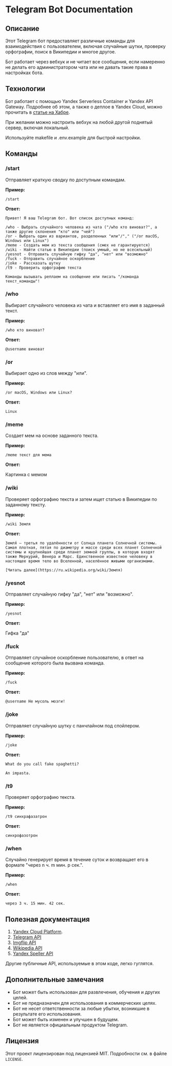 # Telegram Bot Documentation

## Описание

Этот Telegram бот предоставляет различные команды для взаимодействия с пользователем, включая случайные шутки, проверку орфографии, поиск в Википедии и многое другое.

Бот работает через вебхук и не читает все сообщения, если намеренно не делать его администратором чата или не давать такие права в настройках бота.

## Технологии

Бот работает с помощью Yandex Serverless Container и Yandex API Gateway. Подробнее об этом, а также о деплое в Yandex Cloud, можно прочитать в [статье на Хабре](https://habr.com/ru/companies/yandex_cloud_and_infra/articles/735988/).

При желании можно настроить вебхук на любой другой поднятый сервер, включая локальный.

Используйте makefile и .env.example для быстрой настройки.

## Команды

### /start

Отправляет краткую сводку по доступным командам.

**Пример:**

```
/start
```

**Ответ:**

```
Привет! Я ваш Telegram бот. Вот список доступных команд:

/who - Выбрать случайного человека из чата ("/who кто виноват?", а также другие склонения "кто" или "чей")
/or - Выбрать один из вариантов, разделенных "или"/"," ("/or macOS, Windows или Linux")
/meme - Создать мем из текста сообщения (смех не гарантируется)
/wiki - Найти статью в Википедии (поиск умный, но не всесильный)
/yesnot - Отправить случайную гифку "да", "нет" или "возможно"
/fuck - Отправить случайное оскорбление
/joke - Рассказать шутку
/t9 - Проверить орфографию текста

Команды вызывать реплаем на сообщение или писать "/команда текст_команды"!
```

### /who

Выбирает случайного человека из чата и вставляет его имя в заданный текст.

**Пример:**

```
/who кто виноват?
```

**Ответ:**

```
@username виноват
```

### /or

Выбирает одно из слов между "или".

**Пример:**

```
/or macOS, Windows или Linux?
```

**Ответ:**

```
Linux
```

### /meme

Создает мем на основе заданного текста.

**Пример:**

```
/meme текст для мема
```

**Ответ:**

Картинка с мемом

### /wiki

Проверяет орфографию текста и затем ищет статью в Википедии по заданному тексту.

**Пример:**

```
/wiki Земля
```

**Ответ:**

```
Земля́ — третья по удалённости от Солнца планета Солнечной системы. Самая плотная, пятая по диаметру и массе среди всех планет Солнечной системы и крупнейшая среди планет земной группы, в которую входят также Меркурий, Венера и Марс. Единственное известное человеку в настоящее время тело во Вселенной, населённое живыми организмами.

[Читать далее](https://ru.wikipedia.org/wiki/Земля)
```

### /yesnot

Отправляет случайную гифку "да", "нет" или "возможно".

**Пример:**

```
/yesnot
```

**Ответ:**

Гифка "да"

### /fuck

Отправляет случайное оскорбление пользователю, в ответ на сообщение которого была вызвана команда.

**Пример:**

```
/fuck
```

**Ответ:**

```
@username Не мусоль мозги!
```

### /joke

Отправляет случайную шутку с панчлайном под спойлером.

**Пример:**

```
/joke
```

**Ответ:**

```
What do you call fake spaghetti?

An impasta.
```

### /t9

Проверяет орфографию текста.

**Пример:**

```
/t9 синхрафазатрон
```

**Ответ:**

```
синхрофазотрон
```

### /when

Случайно генерирует время в течение суток и возвращает его в формате "через n ч. m мин. p сек.".

**Пример:**

```
/when
```

**Ответ:**

```
через 3 ч. 15 мин. 42 сек.
```

## Полезная документация

1. [Yandex Cloud Platform](https://yandex.cloud/ru/docs).
2. [Telegram API](https://core.telegram.org/bots/api)
3. [Imgflip API](https://imgflip.com/api)
4. [Wikipedia API](https://www.mediawiki.org/wiki/Wikimedia_REST_API/ru)
5. [Yandex Speller API](https://yandex.ru/dev/speller/doc/ru/reference/checkText)

Другие публичные API, используемые в этом коде, легко гуглятся.

## Дополнительные замечания

* Бот может быть использован для развлечения, обучения и других целей.
* Бот не предназначен для использования в коммерческих целях.
* Бот не несет ответственности за любые убытки, возникшие в результате его использования.
* Бот может быть изменен и улучшен в будущем.
* Бот не является официальным продуктом Telegram.

## Лицензия

Этот проект лицензирован под лицензией MIT. Подробности см. в файле `LICENSE`.